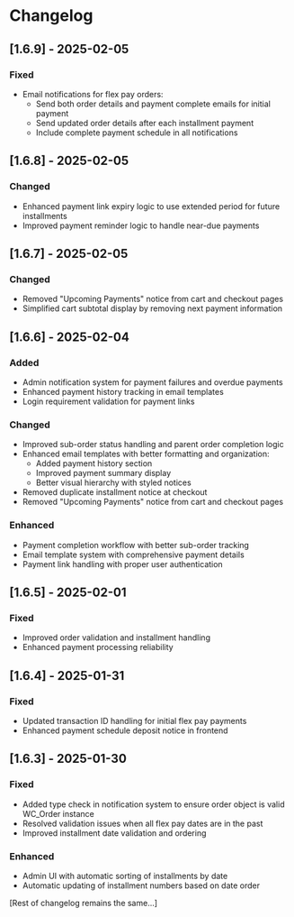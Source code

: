 # Changelog

## [1.6.9] - 2025-02-05
### Fixed
- Email notifications for flex pay orders:
  - Send both order details and payment complete emails for initial payment
  - Send updated order details after each installment payment
  - Include complete payment schedule in all notifications

## [1.6.8] - 2025-02-05
### Changed
- Enhanced payment link expiry logic to use extended period for future installments
- Improved payment reminder logic to handle near-due payments

## [1.6.7] - 2025-02-05
### Changed
- Removed "Upcoming Payments" notice from cart and checkout pages
- Simplified cart subtotal display by removing next payment information

## [1.6.6] - 2025-02-04
### Added
- Admin notification system for payment failures and overdue payments
- Enhanced payment history tracking in email templates
- Login requirement validation for payment links

### Changed
- Improved sub-order status handling and parent order completion logic
- Enhanced email templates with better formatting and organization:
  - Added payment history section
  - Improved payment summary display
  - Better visual hierarchy with styled notices
- Removed duplicate installment notice at checkout
- Removed "Upcoming Payments" notice from cart and checkout pages

### Enhanced
- Payment completion workflow with better sub-order tracking
- Email template system with comprehensive payment details
- Payment link handling with proper user authentication

## [1.6.5] - 2025-02-01
### Fixed
- Improved order validation and installment handling
- Enhanced payment processing reliability

## [1.6.4] - 2025-01-31
### Fixed
- Updated transaction ID handling for initial flex pay payments
- Enhanced payment schedule deposit notice in frontend

## [1.6.3] - 2025-01-30
### Fixed
- Added type check in notification system to ensure order object is valid WC_Order instance
- Resolved validation issues when all flex pay dates are in the past
- Improved installment date validation and ordering

### Enhanced
- Admin UI with automatic sorting of installments by date
- Automatic updating of installment numbers based on date order

[Rest of changelog remains the same...]
